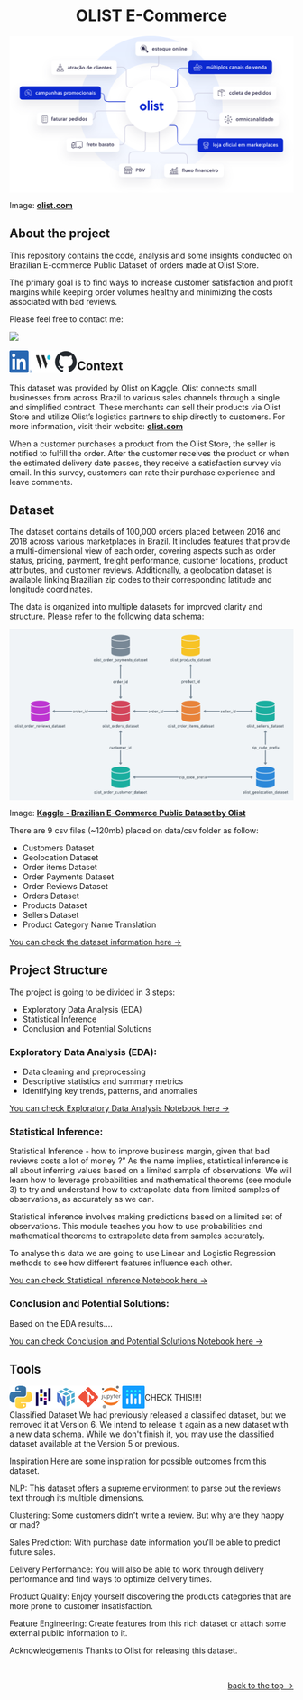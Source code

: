 <h1 name="readme-top" align="center">OLIST E-Commerce</h1>

<img align="center" src="https://github.com/KawasakiLucas/olist-ecommerce/blob/master/images/OLIST.svg">

Image: **[olist.com](https://olist.com/)**

<h2 align="left">About the project</h2>

This repository contains the code, analysis and some insights conducted on Brazilian E-commerce Public Dataset of orders made at Olist Store.

The primary goal is to find ways to increase customer satisfaction and profit margins while keeping order volumes healthy and minimizing the costs associated with bad reviews.

Please feel free to contact me:
<p align="left">
  <a href="https://www.linkedin.com/in/lucas-kawasaki/">
    <img src="https://skillicons.dev/icons?i=linkedin" />
  </a>
</p>

<p align="left">
  <a href="https://www.linkedin.com/in/lucas-kawasaki/">
    <img align="left" width="40" height="40" src="https://github.com/KawasakiLucas/olist-ecommerce/blob/master/images/LI-In-Bug.png">
  </a>
</p>
<p align="left">
  <a href="https://www.linkedin.com/in/lucas-kawasaki/">
    <img align="left" width="40" height="40" src="https://github.com/KawasakiLucas/olist-ecommerce/blob/master/images/Wantedly_Mark_LightBG.png">
  </a>
</p>
<p align="left">
  <a href="https://www.linkedin.com/in/lucas-kawasaki/">
    <img align="left" width="40" height="40" src="https://github.com/KawasakiLucas/olist-ecommerce/blob/master/images/github-mark.png">
  </a>
</p>



<h2 align="left">Context</h2>

This dataset was provided by Olist on Kaggle. Olist connects small businesses from across Brazil to various sales channels through a single and simplified contract. These merchants can sell their products via Olist Store and utilize Olist’s logistics partners to ship directly to customers. For more information, visit their website: **[olist.com](https://olist.com/)**

When a customer purchases a product from the Olist Store, the seller is notified to fulfill the order. After the customer receives the product or when the estimated delivery date passes, they receive a satisfaction survey via email. In this survey, customers can rate their purchase experience and leave comments.

<h2 align="left">Dataset</h2>

The dataset contains details of 100,000 orders placed between 2016 and 2018 across various marketplaces in Brazil. It includes features that provide a multi-dimensional view of each order, covering aspects such as order status, pricing, payment, freight performance, customer locations, product attributes, and customer reviews. Additionally, a geolocation dataset is available linking Brazilian zip codes to their corresponding latitude and longitude coordinates.

The data is organized into multiple datasets for improved clarity and structure. Please refer to the following data schema:

<img align="center" src="https://github.com/KawasakiLucas/olist-ecommerce/blob/master/images/olist-data-scheme.png">

Image: **[Kaggle - Brazilian E-Commerce Public Dataset by Olist](https://www.kaggle.com/datasets/olistbr/brazilian-ecommerce)**

There are 9 csv files (~120mb) placed on data/csv folder as follow:

- Customers Dataset
- Geolocation Dataset
- Order items Dataset
- Order Payments Dataset
- Order Reviews Dataset
- Orders Dataset
- Products Dataset
- Sellers Dataset
- Product Category Name Translation

<p align="left"><a href="https://github.com/KawasakiLucas/olist-ecommerce/tree/master/data">You can check the dataset information here -></a></p>

<h2 align="left">Project Structure</h2>

The project is going to be divided in 3 steps:

-  Exploratory Data Analysis (EDA)
-  Statistical Inference
-  Conclusion and Potential Solutions

<h3 align="left">Exploratory Data Analysis (EDA):</h3>

-  Data cleaning and preprocessing
-  Descriptive statistics and summary metrics
-  Identifying key trends, patterns, and anomalies

<p align="left"><a href="https://github.com/KawasakiLucas/olist-ecommerce/tree/master/data">You can check Exploratory Data Analysis Notebook here -></a></p>

<h3 align="left">Statistical Inference:</h3>

Statistical Inference - how to improve business margin, given that bad reviews costs a lot of money ?”
As the name implies, statistical inference is all about inferring values based on a limited sample of observations. We will learn how to leverage probabilities and mathematical theorems (see module 3) to try and understand how to extrapolate data from limited samples of observations, as accurately as we can.

Statistical inference involves making predictions based on a limited set of observations. This module teaches you how to use probabilities and mathematical theorems to extrapolate data from samples accurately.

To analyse this data we are going to use Linear and Logistic Regression methods to see how different features influence each other.

<p align="left"><a href="https://github.com/KawasakiLucas/olist-ecommerce/tree/master/data">You can check Statistical Inference Notebook here -></a></p>

<h3 align="left">Conclusion and Potential Solutions:</h3>

Based on the EDA results....


<p align="left"><a href="https://github.com/KawasakiLucas/olist-ecommerce/tree/master/data">You can check Conclusion and Potential Solutions Notebook here -></a></p>


<h2 align="left">Tools</h2>


<img align="left" width="40" height="40" src="https://github.com/KawasakiLucas/olist-ecommerce/blob/master/images/svg/python.svg">
<img align="left" width="40" height="40" src="https://github.com/KawasakiLucas/olist-ecommerce/blob/master/images/svg/pandas.svg">
<img align="left" width="40" height="40" src="https://github.com/KawasakiLucas/olist-ecommerce/blob/master/images/svg/numpy.svg">
<img align="left" width="40" height="40" src="https://github.com/KawasakiLucas/olist-ecommerce/blob/master/images/svg/git.svg">
<img align="left" width="40" height="40" src="https://github.com/KawasakiLucas/olist-ecommerce/blob/master/images/svg/jupyter.svg">
<img align="left" width="40" height="40" src="https://github.com/KawasakiLucas/olist-ecommerce/blob/master/images/svg/plot_ly.svg">

<h2 align="left"></h2>











CHECK THIS!!!!






Classified Dataset
We had previously released a classified dataset, but we removed it at Version 6. We intend to release it again as a new dataset with a new data schema. While we don't finish it, you may use the classified dataset available at the Version 5 or previous.

Inspiration
Here are some inspiration for possible outcomes from this dataset.

NLP:
This dataset offers a supreme environment to parse out the reviews text through its multiple dimensions.

Clustering:
Some customers didn't write a review. But why are they happy or mad?

Sales Prediction:
With purchase date information you'll be able to predict future sales.

Delivery Performance:
You will also be able to work through delivery performance and find ways to optimize delivery times.

Product Quality:
Enjoy yourself discovering the products categories that are more prone to customer insatisfaction.

Feature Engineering:
Create features from this rich dataset or attach some external public information to it.

Acknowledgements
Thanks to Olist for releasing this dataset.




<br />
<p align="right"><a href="#readme-top">back to the top -></a></p>

